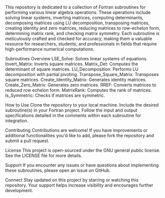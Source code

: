 This repository is dedicated to a collection of Fortran subroutines for performing various linear algebra operations. These operations include solving linear systems, inverting matrices, computing determinants, decomposing matrices using LU decomposition, transposing matrices, creating identity and zero matrices, reducing matrices to row-echelon form, determining matrix rank, and checking matrix symmetry. Each subroutine is meticulously crafted and checked for accuracy, making them a valuable resource for researchers, students, and professionals in fields that require high-performance numerical computations.

Subroutines Overview
LSE_Solve: Solves linear systems of equations.
Invert_Matrix: Inverts square matrices.
Matrix_Det: Computes the determinant of square matrices.
LU_Decomposition: Performs LU decomposition with partial pivoting.
Transpose_Square_Matrix: Transposes square matrices.
Create_Identity_Matrix: Generates identity matrices.
Create_Zero_Matrix: Generates zero matrices.
RREF: Converts matrices to reduced row echelon form.
MatrixRank: Computes the rank of matrices.
Is_Symmetric: Checks if matrices are symmetric.

How to Use
Clone the repository to your local machine.
Include the desired subroutine(s) in your Fortran project.
Follow the input and output specifications detailed in the comments within each subroutine for integration.

Contributing
Contributions are welcome! If you have improvements or additional functionalities you'd like to add, please fork the repository and submit a pull request.

License
This project is open-sourced under the GNU general public license. See the LICENSE file for more details.

Support
If you encounter any issues or have questions about implementing these subroutines, please open an issue on GitHub.

Connect
Stay updated on this project by starring or watching this repository. Your support helps increase visibility and encourages further development.
